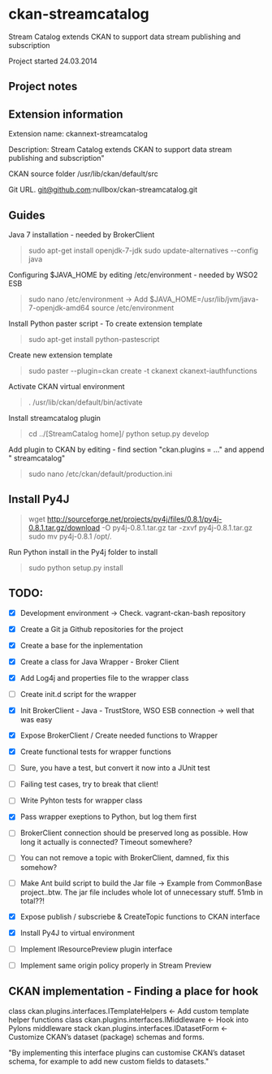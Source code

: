 ckan-streamcatalog
==================

Stream Catalog extends CKAN to support data stream publishing and subscription

Project started 24.03.2014

Project notes
-------------

## Extension information

Extension name:
ckannext-streamcatalog

Description:
Stream Catalog extends CKAN to support data stream publishing and subscription"

CKAN source folder
/usr/lib/ckan/default/src

Git URL.
git@github.com:nullbox/ckan-streamcatalog.git


## Guides

Java 7 installation - needed by BrokerClient
> sudo apt-get install openjdk-7-jdk
> sudo update-alternatives --config java

Configuring $JAVA_HOME by editing /etc/environment - needed by WSO2 ESB
> sudo nano /etc/environment -> Add $JAVA_HOME=/usr/lib/jvm/java-7-openjdk-amd64
> source /etc/environment

Install Python paster script - To create extension template
> sudo apt-get install python-pastescript

Create new extension template
> sudo paster --plugin=ckan create -t ckanext ckanext-iauthfunctions

Activate CKAN virtual environment
> . /usr/lib/ckan/default/bin/activate

Install streamcatalog plugin
> cd ../[StreamCatalog home]/
> python setup.py develop

Add plugin to CKAN by editing - find section "ckan.plugins = ..." and append " streamcatalog"
> sudo nano /etc/ckan/default/production.ini

## Install Py4J
> wget http://sourceforge.net/projects/py4j/files/0.8.1/py4j-0.8.1.tar.gz/download -O py4j-0.8.1.tar.gz
> tar -zxvf py4j-0.8.1.tar.gz
> sudo mv py4j-0.8.1 /opt/.

Run Python install in the Py4j folder to install 
> sudo python setup.py install 


## TODO:
- [X] Development environment -> Check. vagrant-ckan-bash repository
- [X] Create a Git ja Github repositories for the project
- [X] Create a base for the inplementation
- [X] Create a class for Java Wrapper - Broker Client
- [X] Add Log4j and properties file to the wrapper class
- [ ] Create init.d script for the wrapper
- [X] Init BrokerClient - Java - TrustStore, WSO ESB connection -> well that was easy
- [X] Expose BrokerClient / Create needed functions to Wrapper
- [X] Create functional tests for wrapper functions
- [ ] Sure, you have a test, but convert it now into a JUnit test
- [ ] Failing test cases, try to break that client!
- [ ] Write Pyhton tests for wrapper class
- [X] Pass wrapper exeptions to Python, but log them first
- [ ] BrokerClient connection should be preserved long as possible. How long it actually is connected? Timeout somewhere?
- [ ] You can not remove a topic with BrokerClient, damned, fix this somehow?
- [ ] Make Ant build script to build the Jar file -> Example from CommonBase project..btw. The jar file includes whole lot of unnecessary stuff. 51mb in total??!
- [X] Expose publish / subscriebe & CreateTopic functions to CKAN interface
- [X] Install Py4J to virtual environment
- [ ] Implement IResourcePreview plugin interface
- [ ] Implement same origin policy properly in Stream Preview


## CKAN implementation - Finding a place for hook
class ckan.plugins.interfaces.ITemplateHelpers <- Add custom template helper functions
class ckan.plugins.interfaces.IMiddleware <- Hook into Pylons middleware stack
ckan.plugins.interfaces.IDatasetForm <- Customize CKAN’s dataset (package) schemas and forms.

"By implementing this interface plugins can customise CKAN’s dataset schema, for example to add new custom fields to datasets."
